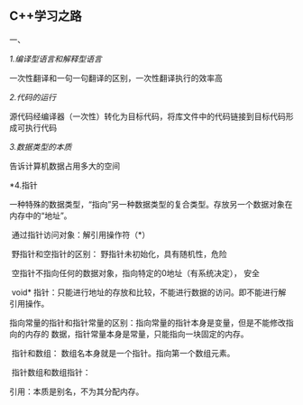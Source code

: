 ## C++学习之路

一、

*1.编译型语言和解释型语言*


一次性翻译和一句一句翻译的区别，一次性翻译执行的效率高



*2.代码的运行*


源代码经编译器（一次性）转化为目标代码，将库文件中的代码链接到目标代码形成可执行代码



*3.数据类型的本质*

告诉计算机数据占用多大的空间


*4.指针

​	一种特殊的数据类型，“指向”另一种数据类型的复合类型。存放另一个数据对象在内存中的“地址”。

​	通过指针访问对象：解引用操作符（*）


​	野指针和空指针的区别： 野指针未初始化，具有随机性，危险

​											空指针不指向任何的数据对象，指向特定的0地址（有系统决定），											安全

​	void* 指针：只能进行地址的存放和比较，不能进行数据的访问。即不能进行解引用操作。



​	指向常量的指针和指针常量的区别：指向常量的指针本身是变量，但是不能修改指向的内存的															数据，指针常量本身是常量，只能指向一块固定的内存。



​	指针和数组： 数组名本身就是一个指针。指向第一个数组元素。


​	指针数组和数组指针：



 引用：本质是别名，不为其分配内存。







